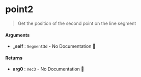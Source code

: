 # point2

>  Get the position of the second point on the line segment

#### Arguments

- **\_self** : `Segment3d` \- No Documentation 🚧

#### Returns

- **arg0** : `Vec3` \- No Documentation 🚧